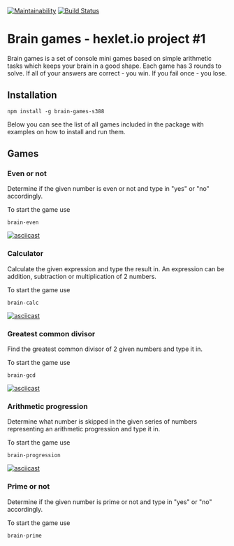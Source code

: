 [![Maintainability](https://api.codeclimate.com/v1/badges/57634c0d925d89a5cfe4/maintainability)](https://codeclimate.com/github/Alex-K1m/project-lvl1-s388/maintainability)
[![Build Status](https://travis-ci.org/Alex-K1m/project-lvl1-s388.svg?branch=master)](https://travis-ci.org/Alex-K1m/project-lvl1-s388)

# Brain games - hexlet.io project #1

Brain games is a set of console mini games based on simple arithmetic tasks which keeps your brain in a good shape. Each game has 3 rounds to solve. If all of your answers are correct - you win. If you fail once - you lose.

## Installation

```
npm install -g brain-games-s388
```
Below you can see the list of all games included in the package with examples on how to install and run them.

## Games

### Even or not

Determine if the given number is even or not and type in "yes" or "no" accordingly.

To start the game use
```
brain-even
```

[![asciicast](https://asciinema.org/a/EOqRzUOzuM1IS1RDreDMyEbcn.svg)](https://asciinema.org/a/EOqRzUOzuM1IS1RDreDMyEbcn)

### Calculator

Calculate the given expression and type the result in. An expression can be addition, subtraction or multiplication of 2 numbers.

To start the game use
```
brain-calc
```

[![asciicast](https://asciinema.org/a/aSniOpvww61TtFAYIQ6P4IC7I.svg)](https://asciinema.org/a/aSniOpvww61TtFAYIQ6P4IC7I)

### Greatest common divisor

Find the greatest common divisor of 2 given numbers and type it in.

To start the game use
```
brain-gcd
```

[![asciicast](https://asciinema.org/a/sytNIIR4QRd4hALTCul35iMAN.svg)](https://asciinema.org/a/sytNIIR4QRd4hALTCul35iMAN)

### Arithmetic progression

Determine what number is skipped in the given series of numbers representing an arithmetic progression and type it in.

To start the game use
```
brain-progression
```

[![asciicast](https://asciinema.org/a/SP5SeXtD0EHl7WfWjQ1VRvYg3.svg)](https://asciinema.org/a/SP5SeXtD0EHl7WfWjQ1VRvYg3)

### Prime or not

Determine if the given number is prime or not and type in "yes" or "no" accordingly.

To start the game use
```
brain-prime
```
